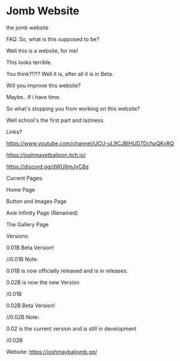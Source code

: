 # Jomb Website
the jomb website

FAQ:
So, what is this supposed to be?

Well this is a website, for me!

This looks terrible.

You think?!?!? Well it is, after all it is in Beta.

Will you improve this website?

Maybe.. If i have time.

So what's stopping you from working on this website?

Well school's the first part and laziness.

Links?

https://www.youtube.com/channel/UCU-uL9CJBIHUD7DcfwQKvRQ

https://joshmayetballoon.itch.io/

https://discord.gg/dWU6mJyC8q

Current Pages:

Home Page

Button and Images Page

Axie Infinity Page (Renamed)

The Gallery Page



Versions:

0.01B Beta Version! 

//0.01B Note:

0.01B is now officially released and is in releases.

0.02B is now the new Version

/0.01B

0.02B Beta Version!

//0.02B Note:

0.02 is the current version and is still in development

/0.02B



Website: https://joshmaybaljomb.gq/
